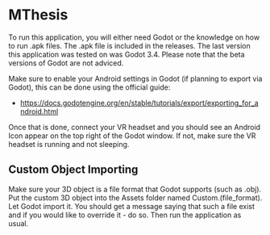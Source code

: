 # MThesis

To run this application, you will either need Godot or the knowledge on how to run .apk files. The .apk file is included in the releases. The last version this application was tested on was Godot 3.4. Please note that the beta versions of Godot are not adviced.

Make sure to enable your Android settings in Godot (if planning to export via Godot), this can be done using the official guide:
- https://docs.godotengine.org/en/stable/tutorials/export/exporting_for_android.html

Once that is done, connect your VR headset and you should see an Android Icon appear on the top right of the Godot window. If not, make sure the VR headset is running and not sleeping.

## Custom Object Importing

Make sure your 3D object is a file format that Godot supports (such as .obj). Put the custom 3D object into the Assets folder named Custom.(file_format). Let Godot import it. You should get a message saying that such a file exist and if you would like to override it - do so. Then run the application as usual.

